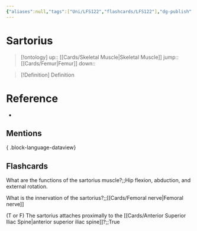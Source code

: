 ```yaml
---
{"aliases":null,"tags":["Uni/LFS122","flashcards/LFS122"],"dg-publish":true,"permalink":"/cards/sartorius/","dgPassFrontmatter":true}
---
```


# Sartorius

> [!ontology]
> up:: [[Cards/Skeletal Muscle\|Skeletal Muscle]]
> jump:: [[Cards/Femur\|Femur]]
> down:: 

> [!Definition] Definition

# Reference

- 

## Mentions


{ .block-language-dataview}

## Flashcards

What are the functions of the sartorius muscle?;;Hip flexion, abduction, and external rotation.
<!--SR:!2023-12-02,88,250-->

What is the innervation of the sartorius?;;[[Cards/Femoral nerve\|Femoral nerve]]
<!--SR:!2023-12-03,89,250-->

(T or F) The sartorius attaches proximally to the [[Cards/Anterior Superior Iliac Spine\|anterior superior iliac spine]]?;;True
<!--SR:!2023-10-26,15,246-->